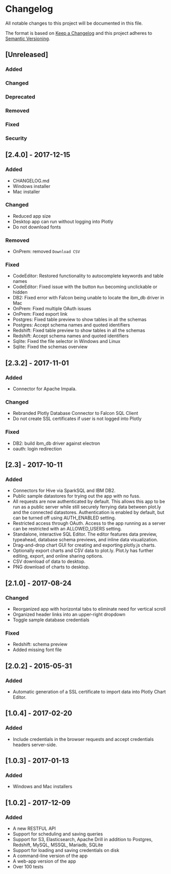 # Changelog
All notable changes to this project will be documented in this file.

The format is based on [Keep a Changelog](http://keepachangelog.com/en/1.0.0/)
and this project adheres to [Semantic Versioning](http://semver.org/spec/v2.0.0.html).


## [Unreleased]

### Added

### Changed

### Deprecated

### Removed

### Fixed

### Security


## [2.4.0] - 2017-12-15

### Added
* CHANGELOG.md
* Windows installer
* Mac installer

### Changed
* Reduced app size
* Desktop app can run without logging into Plotly
* Do not download fonts

### Removed
* OnPrem: removed `Download CSV`

### Fixed
* CodeEditor: Restored functionality to autocomplete keywords and table names
* CodeEditor: Fixed issue with the button `Run` becoming unclickable or hidden
* DB2: Fixed error with Falcon being unable to locate the ibm_db driver in Mac
* OnPrem: Fixed multiple OAuth issues
* OnPrem: Fixed export link
* Postgres: Fixed table preview to show tables in all the schemas
* Postgres: Accept schema names and quoted identifiers
* Redshift: Fixed table preview to show tables in all the schemas
* Redshift: Accept schema names and quoted identifiers
* Sqlite: Fixed the file selector in Windows and Linux
* Sqlite: Fixed the schemas overview


## [2.3.2] - 2017-11-01

### Added
* Connector for Apache Impala.

### Changed
* Rebranded Plotly Database Connector to Falcon SQL Client
* Do not create SSL certificates if user is not logged into Plotly

### Fixed
* DB2: build ibm_db driver against electron
* oauth: login redirection


## [2.3] - 2017-10-11

### Added
* Connectors for Hive via SparkSQL and IBM DB2.
* Public sample datastores for trying out the app with no fuss.
* All requests are now authenticated by default. This allows this app to be run
  as a public server while still securely ferrying data between plot.ly and the
  connected datastores. Authentication is enabled by default, but can be turned
  off using AUTH_ENABLED setting.
* Restricted access through OAuth. Access to the app running as a server can be
  restricted with an ALLOWED_USERS setting.
* Standalone, interactive SQL Editor. The editor features data preview,
  typeahead, database schema previews, and inline data visualization.
* Drag-and-drop chart GUI for creating and exporting plotly.js charts.
* Optionally export charts and CSV data to plot.ly. Plot.ly has further editing,
  export, and online sharing options.
* CSV download of data to desktop.
* PNG download of charts to desktop.


## [2.1.0] - 2017-08-24

### Changed
* Reorganized app with horizontal tabs to eliminate need for vertical scroll
* Organized header links into an upper-right dropdown
* Toggle sample database credentials

### Fixed
* Redshift: schema preview
* Added missing font file


## [2.0.2] - 2015-05-31

### Added
* Automatic generation of a SSL certificate to import data into Plotly Chart
  Editor.


## [1.0.4] - 2017-02-20

### Added
* Include credentials in the browser requests and accept credentials headers
  server-side.


## [1.0.3] - 2017-01-13

### Added
* Windows and Mac installers


## [1.0.2] - 2017-12-09

### Added
* A new RESTFUL API
* Support for scheduling and saving queries
* Support for S3, Elasticsearch, Apache Drill in addition to Postgres, Redshift,
  MySQL, MSSQL, Mariadb, SQLite
* Support for loading and saving credentials on disk
* A command-line version of the app
* A web-app version of the app
* Over 100 tests
